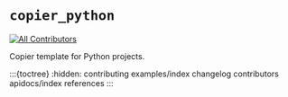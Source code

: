 # `copier_python`

[![All Contributors](https://img.shields.io/github/all-contributors/blakeNaccarato/copier-python?color=ee8449&style=flat-square)](../README.md#contributors)

Copier template for Python projects.

:::{toctree}
:hidden:
contributing
examples/index
changelog
contributors
apidocs/index
references
:::

